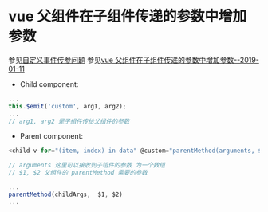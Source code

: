 # vue 父组件在子组件传递的参数中增加参数

参见[自定义事件传参问题](https://github.com/vuejs/vue/issues/5735)
参见[vue 父组件在子组件传递的参数中增加参数--2019-01-11](https://github.com/lizhongzhen11/dailyGain/issues/21)

- Child component:

```js
...
this.$emit('custom', arg1, arg2);
...
// arg1, arg2 是子组件传给父组件的参数
```

- Parent component:

```js
<child v-for="(item, index) in data" @custom="parentMethod(arguments, $1, $2)"></child>

// arguments 这里可以接收到子组件的参数 为一个数组
// $1, $2 父组件的 parentMethod 需要的参数

...
parentMethod(childArgs,  $1, $2)
...
```
